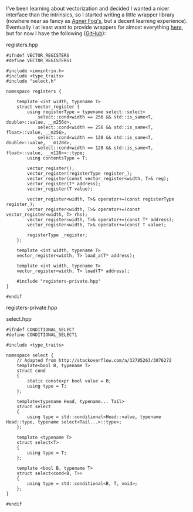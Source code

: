 I've been learning about vectorization and decided I wanted a nicer interface than the intrinsics, so I started writing a little wrapper library (nowhere near as fancy as [Agner Fog's][1], but a decent learning experience).  Eventually I at least want to provide wrappers for almost everything [here][2], but for now I have the following ([GitHub][3]):


registers.hpp

    #ifndef VECTOR_REGISTERS
    #define VECTOR_REGISTERS1
    
    #include <immintrin.h>
    #include <type_traits>
    #include "select.h"
    
    namespace registers {
    
        template <int width, typename T>
        struct vector_register {
        	using registerType = typename select::select<
        	    select::cond<width == 256 && std::is_same<T, double>::value, __m256d>,
        	    select::cond<width == 256 && std::is_same<T, float>::value, __m256>,
        	    select::cond<width == 128 && std::is_same<T, double>::value, __m128d>,
        	    select::cond<width == 128 && std::is_same<T, float>::value, __m128>>::type;
            using contentsType = T;
    
            vector_register();
        	vector_register(registerType register_);
            vector_register(const vector_register<width, T>& reg);
            vector_register(T* address);
            vector_register(T value);
    
            vector_register<width, T>& operator+=(const registerType register_);
            vector_register<width, T>& operator+=(const vector_register<width, T> rhs);
            vector_register<width, T>& operator+=(const T* address);
            vector_register<width, T>& operator+=(const T value);
        
        	registerType _register;
        };
    
        template <int width, typename T>
        vector_register<width, T> load_a(T* address);
    
        template <int width, typename T>
        vector_register<width, T> load(T* address);
    
        #include "registers-private.hpp"
    }
    
    #endif

registers-private.hpp

select.hpp

    #ifndef CONDITIONAL_SELECT
    #define CONDITIONAL_SELECT1
    
    #include <type_traits>
    
    namespace select {
        // Adapted from http://stackoverflow.com/a/32785263/3076272
        template<bool B, typename T>
        struct cond
        {
            static constexpr bool value = B;
            using type = T;
        };
    
        template<typename Head, typename... Tail>
        struct select
        {
            using type = std::conditional<Head::value, typename Head::type, typename select<Tail...>::type>;
        };
    
        template <typename T>
        struct select<T>
        {
            using type = T;
        };
    
        template <bool B, typename T>
        struct select<cond<B, T>>
        {
            using type = std::conditional<B, T, void>;
        };
    }
    
    #endif





  [1]: http://www.agner.org/optimize/vectorclass.pdf
  [2]: http://www3.in.tum.de/~finis/x86-intrin-cheatsheet-v2.1.pdf
  [3]: https://github.com/Dannnno/vector_registers